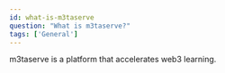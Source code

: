 ```yaml
---
id: what-is-m3taserve
question: "What is m3taserve?"
tags: ['General']
---
```


m3taserve is a platform that accelerates web3 learning.